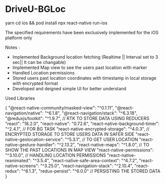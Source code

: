 # DriveU-BGLoc

yarn
cd ios && pod install
npx react-native run-ios

The specified requirements have been exclusively implemented for the iOS platform only 

Notes :
- Implemented Background location fetching (Realtime || Interval set to 3 sec|| It can be changable) 
- Implemented Map view to see the users past location with marker 
- Handled Location permissions
- Stored users past location coordinates with timestamp in local storage with encrypted format
- Developed and deigned simple UI for better understand

Used Libraries 

{
    "@react-native-community/masked-view": "^0.1.11",
    "@react-navigation/native": "^6.1.8",
    "@react-navigation/stack": "^6.3.18",
    "@reduxjs/toolkit": "^1.9.7", // RTK TO STORE DATA USING REDUCERS
    "react": "18.2.0",
    "react-native": "0.72.6",
    "react-native-background-timer": "^2.4.1", // FOR BG TASK 
    "react-native-encrypted-storage": "^4.0.3", // ENCRYPTED STORAGE TO STORE USERS DATA IN SAFER SIDE
    "react-native-geolocation-service": "^5.3.1", // TO GET USER LOCATION
    "react-native-gesture-handler": "^2.13.2",
    "react-native-maps": "^1.8.0", // TO SHOW THE PAST LOCATIONS IN MAP VIEW
    "react-native-permissions": "^3.10.0", // HANDLING LOCATION PERMISSIONS
    "react-native-reanimated": "^3.5.4",
    "react-native-safe-area-context": "^4.7.2",
    "react-native-screens": "^3.25.0",
    "react-navigation-stack": "^2.10.4",
    "react-redux": "^8.1.3", 
    "redux-persist": "^6.0.0" // PERSISTING THE STORED DATA
}
